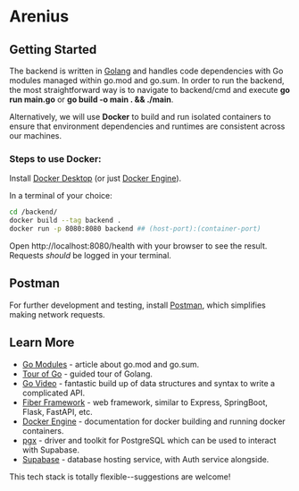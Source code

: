 # Arenius

## Getting Started
The backend is written in [Golang](https://go.dev/learn/) and handles code dependencies with Go modules managed within go.mod and go.sum.
In order to run the backend, the most straightforward way is to navigate to backend/cmd and execute **go run main.go** or 
**go build -o main . && ./main**.

Alternatively, we will use **Docker** to build and run isolated containers to ensure that environment dependencies and runtimes are consistent across our machines. 

### Steps to use Docker:
Install [Docker Desktop](https://docs.docker.com/get-started/get-docker/) (or just [Docker Engine](https://docs.docker.com/engine/install/)). 

In a terminal of your choice:

```bash
cd /backend/
docker build --tag backend .
docker run -p 8080:8080 backend ## (host-port):(container-port)
```

Open http://localhost:8080/health with your browser to see the result. Requests *should* be logged in your terminal. 

## Postman
For further development and testing, install [Postman](https://www.postman.com/downloads/), which simplifies making network requests.

## Learn More
- [Go Modules](https://faun.pub/understanding-go-mod-and-go-sum-5fd7ec9bcc34) - article about go.mod and go.sum.
- [Tour of Go](https://go.dev/tour/welcome/1) - guided tour of Golang.
- [Go Video](https://youtu.be/8uiZC0l4Ajw?si=YJq6z9nqTN-B-c8c) - fantastic build up of data structures and syntax to write a complicated API.
- [Fiber Framework](https://docs.gofiber.io/) - web framework, similar to Express, SpringBoot, Flask, FastAPI, etc.
- [Docker Engine](https://docs.docker.com/engine/) - documentation for docker building and running docker containers.    
- [pgx](https://pkg.go.dev/github.com/jackc/pgx) - driver and toolkit for PostgreSQL which can be used to interact with Supabase.
- [Supabase](https://supabase.com/docs) - database hosting service, with Auth service alongside.  

This tech stack is totally flexible--suggestions are welcome!